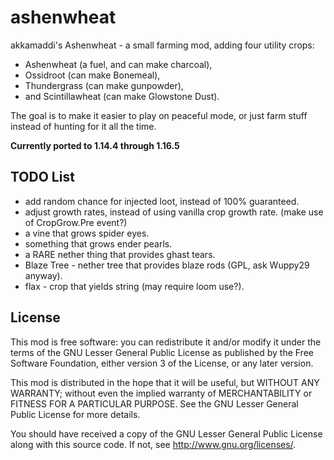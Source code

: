ashenwheat
==========

akkamaddi's Ashenwheat - a small farming mod, adding four utility crops:

- Ashenwheat (a fuel, and can make charcoal),
- Ossidroot (can make Bonemeal),
- Thundergrass (can make gunpowder),
- and Scintillawheat (can make Glowstone Dust).

The goal is to make it easier to play on peaceful mode, or just farm stuff
instead of hunting for it all the time.

**Currently ported to 1.14.4 through 1.16.5**

TODO List
---------
- add random chance for injected loot, instead of 100% guaranteed.
- adjust growth rates, instead of using vanilla crop growth rate. (make use of CropGrow.Pre event?)
- a vine that grows spider eyes.
- something that grows ender pearls.
- a RARE nether thing that provides ghast tears.
- Blaze Tree - nether tree that provides blaze rods (GPL, ask Wuppy29 anyway).
- flax - crop that yields string (may require loom use?).

License
-------

This mod is free software: you can redistribute it and/or modify it under the
terms of the GNU Lesser General Public License as published by the Free
Software Foundation, either version 3 of the License, or any later version.

This mod is distributed in the hope that it will be useful, but WITHOUT ANY
WARRANTY; without even the implied warranty of MERCHANTABILITY or FITNESS FOR A
PARTICULAR PURPOSE.  See the GNU Lesser General Public License for more
details.

You should have received a copy of the GNU Lesser General Public License along
with this source code.  If not, see <http://www.gnu.org/licenses/>.

